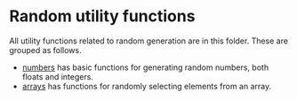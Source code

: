 # Random utility functions

All utility functions related to random generation are in this folder. These are grouped as follows.

- [numbers](./numbers.js) has basic functions for generating random numbers, both floats and integers.
- [arrays](./arrays.js) has functions for randomly selecting elements from an array.
